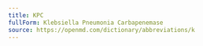 ```yaml
---
title: KPC
fullForm: Klebsiella Pneumonia Carbapenemase
source: https://openmd.com/dictionary/abbreviations/k
---
```

